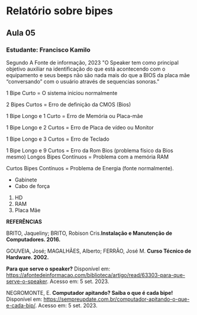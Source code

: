 # Relatório sobre bipes 
## Aula 05
### **Estudante:** Francisco Kamilo

Segundo A Fonte de informação, 2023 "O Speaker tem como principal objetivo auxiliar na identificação do que está acontecendo com o equipamento e seus beeps não são nada mais do que a BIOS da placa mãe “conversando” com o usuário através de sequencias sonoras."

1 Bipe Curto = O sistema iniciou normalmente

2 Bipes Curtos = Erro de definição da CMOS (Bios)

1 Bipe Longo e 1 Curto = Erro de Memória ou Placa-mãe

1 Bipe Longo e 2 Curtos = Erro de Placa de vídeo ou Monitor

1 Bipe Longo e 3 Curtos = Erro de Teclado

1 Bipe Longo e 9 Curtos = Erro da Rom Bios (problema físico da
 Bios mesmo)
Longos Bipes Contínuos = Problema com a memória RAM

Curtos Bipes Contínuos = Problema de Energia (fonte normalmente).

- Gabinete
- Cabo de força
1. HD
2. RAM
3. Placa Mãe
   
**REFERÊNCIAS**

BRITO, Jaqueliny; BRITO, Robison Cris.**Instalação e Manutenção de Computadores. 2016.**

GOUVEIA, José; MAGALHÃES, Alberto; FERRÃO, José M. **Curso Técnico de Hardware. 2002.**

**Para que serve o speaker?** Disponível em: <https://afontedeinformacao.com/biblioteca/artigo/read/63303-para-que-serve-o-speaker>. Acesso em: 5 set. 2023.

NEGROMONTE, E. **Computador apitando? Saiba o que é cada bipe!** Disponível em: <https://sempreupdate.com.br/computador-apitando-o-que-e-cada-bip/>. Acesso em: 5 set. 2023.

